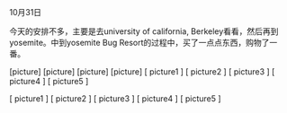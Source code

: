 
10月31日

今天的安排不多，主要是去university of california, Berkeley看看，然后再到yosemite。中到yosemite Bug Resort的过程中，买了一点点东西，购物了一番。


[picture]
[picture]
[picture]
[picture]
   [ picture1 ]
   [ picture2 ]
   [ picture3 ]
   [ picture4 ]
   [ picture5 ]

   [ picture1 ]
   [ picture2 ]
   [ picture3 ]
   [ picture4 ]
   [ picture5 ]



